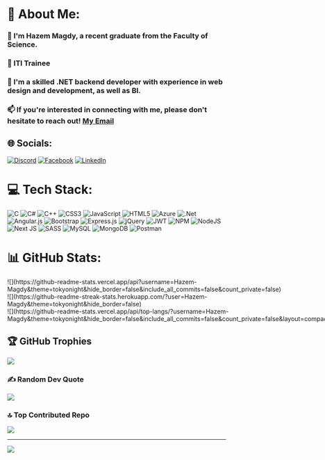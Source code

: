 # 💫 About Me:
<h3>🔭 I'm Hazem Magdy, a recent graduate from the Faculty of Science.</h3>
<h3>👯 ITI Trainee </h3>
<h3>🌱 I'm a skilled .NET backend developer with experience in web design and development, as well as BI. </h3>
<h3>📫  If you're interested in connecting with me, please don't hesitate to reach out! 
  <a href="mailto:hazemmagdy545@email.com">My Email</a></h3>


## 🌐 Socials:
[![Discord](https://img.shields.io/badge/Discord-%237289DA.svg?logo=discord&logoColor=white)](https://discord.gg/elprofessor#9864) [![Facebook](https://img.shields.io/badge/Facebook-%231877F2.svg?logo=Facebook&logoColor=white)](https://facebook.com/HazemMagdyGhieth) [![LinkedIn](https://img.shields.io/badge/LinkedIn-%230077B5.svg?logo=linkedin&logoColor=white)](https://linkedin.com/in/hazem-magdy-abdalhamid) 


# 💻 Tech Stack:
![C](https://img.shields.io/badge/c-%2300599C.svg?style=flat&logo=c&logoColor=white) ![C#](https://img.shields.io/badge/c%23-%23239120.svg?style=flat&logo=c-sharp&logoColor=white) ![C++](https://img.shields.io/badge/c++-%2300599C.svg?style=flat&logo=c%2B%2B&logoColor=white) ![CSS3](https://img.shields.io/badge/css3-%231572B6.svg?style=flat&logo=css3&logoColor=white) ![JavaScript](https://img.shields.io/badge/javascript-%23323330.svg?style=flat&logo=javascript&logoColor=%23F7DF1E) ![HTML5](https://img.shields.io/badge/html5-%23E34F26.svg?style=flat&logo=html5&logoColor=white) ![Azure](https://img.shields.io/badge/azure-%230072C6.svg?style=flat&logo=azure-devops&logoColor=white) ![.Net](https://img.shields.io/badge/.NET-5C2D91?style=flat&logo=.net&logoColor=white) ![Angular.js](https://img.shields.io/badge/angular.js-%23E23237.svg?style=flat&logo=angularjs&logoColor=white) ![Bootstrap](https://img.shields.io/badge/bootstrap-%23563D7C.svg?style=flat&logo=bootstrap&logoColor=white) ![Express.js](https://img.shields.io/badge/express.js-%23404d59.svg?style=flat&logo=express&logoColor=%2361DAFB) ![jQuery](https://img.shields.io/badge/jquery-%230769AD.svg?style=flat&logo=jquery&logoColor=white) ![JWT](https://img.shields.io/badge/JWT-black?style=flat&logo=JSON%20web%20tokens) ![NPM](https://img.shields.io/badge/NPM-%23000000.svg?style=flat&logo=npm&logoColor=white) ![NodeJS](https://img.shields.io/badge/node.js-6DA55F?style=flat&logo=node.js&logoColor=white) ![Next JS](https://img.shields.io/badge/Next-black?style=flat&logo=next.js&logoColor=white) ![SASS](https://img.shields.io/badge/SASS-hotpink.svg?style=flat&logo=SASS&logoColor=white) ![MySQL](https://img.shields.io/badge/mysql-%2300f.svg?style=flat&logo=mysql&logoColor=white) ![MongoDB](https://img.shields.io/badge/MongoDB-%234ea94b.svg?style=flat&logo=mongodb&logoColor=white) ![Postman](https://img.shields.io/badge/Postman-FF6C37?style=flat&logo=postman&logoColor=white)
# 📊 GitHub Stats:
<div style="display: flex;justify-content: space-between;">
![](https://github-readme-stats.vercel.app/api?username=Hazem-Magdy&theme=tokyonight&hide_border=false&include_all_commits=false&count_private=false)<br/>
![](https://github-readme-streak-stats.herokuapp.com/?user=Hazem-Magdy&theme=tokyonight&hide_border=false)<br/>
![](https://github-readme-stats.vercel.app/api/top-langs/?username=Hazem-Magdy&theme=tokyonight&hide_border=false&include_all_commits=false&count_private=false&layout=compact)
  </div>

## 🏆 GitHub Trophies
![](https://github-profile-trophy.vercel.app/?username=Hazem-Magdy&theme=tokyonight&no-frame=false&no-bg=true&margin-w=4)

### ✍️ Random Dev Quote
![](https://quotes-github-readme.vercel.app/api?type=horizontal&theme=tokyonight)

### 🔝 Top Contributed Repo
![](https://github-contributor-stats.vercel.app/api?username=Hazem-Magdy&limit=5&theme=tokyonight&combine_all_yearly_contributions=true)

---
[![](https://visitcount.itsvg.in/api?id=Hazem-Magdy&icon=0&color=0)](https://visitcount.itsvg.in)

<!-- Proudly created with GPRM ( https://gprm.itsvg.in ) -->
